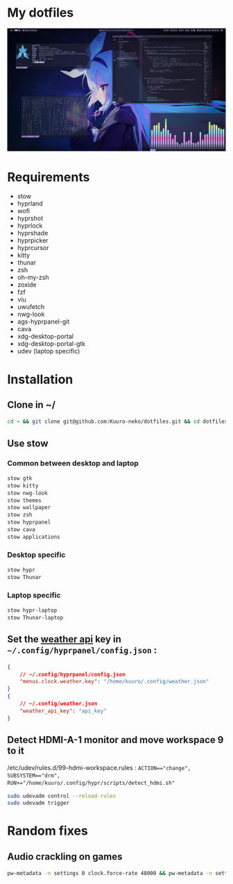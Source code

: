 # My dotfiles

![image](/assets/screen.png)

# Requirements

- stow
- hyprland
- wofi
- hyprshot
- hyprlock
- hyprshade
- hyprpicker
- hyprcursor
- kitty
- thunar
- zsh
- oh-my-zsh
- zoxide
- fzf
- viu
- uwufetch
- nwg-look
- ags-hyprpanel-git
- cava
- xdg-desktop-portal
- xdg-desktop-portal-gtk
- udev (laptop specific)

# Installation

## Clone in ~/
```zsh
cd ~ && git clone git@github.com:Kuuro-neko/dotfiles.git && cd dotfiles/
```
## Use stow

### Common between desktop and laptop
```zsh
stow gtk
stow kitty
stow nwg-look
stow themes
stow wallpaper
stow zsh
stow hyprpanel
stow cava
stow applications
```
### Desktop specific
```zsh
stow hypr
stow Thunar
```
### Laptop specific
```zsh
stow hypr-laptop
stow Thunar-laptop
```
## Set the [weather api](https://www.weatherapi.com/my/) key in `~/.config/hyprpanel/config.json` :
```json
{
    // ~/.config/hyprpanel/config.json
    "menus.clock.weather.key": "/home/kuuro/.config/weather.json"
}
{
    // ~/.config/weather.json
    "weather_api_key": "api_key"
}
```

## Detect HDMI-A-1 monitor and move workspace 9 to it

/etc/udev/rules.d/99-hdmi-workspace.rules :
`ACTION=="change", SUBSYSTEM=="drm", RUN+="/home/kuuro/.config/hypr/scripts/detect_hdmi.sh"`
```zsh
sudo udevadm control --reload-rules
sudo udevadm trigger
```
# Random fixes
## Audio crackling on games
```zsh
pw-metadata -n settings 0 clock.force-rate 48000 && pw-metadata -n settings 0 clock.force-quantum 500
```
